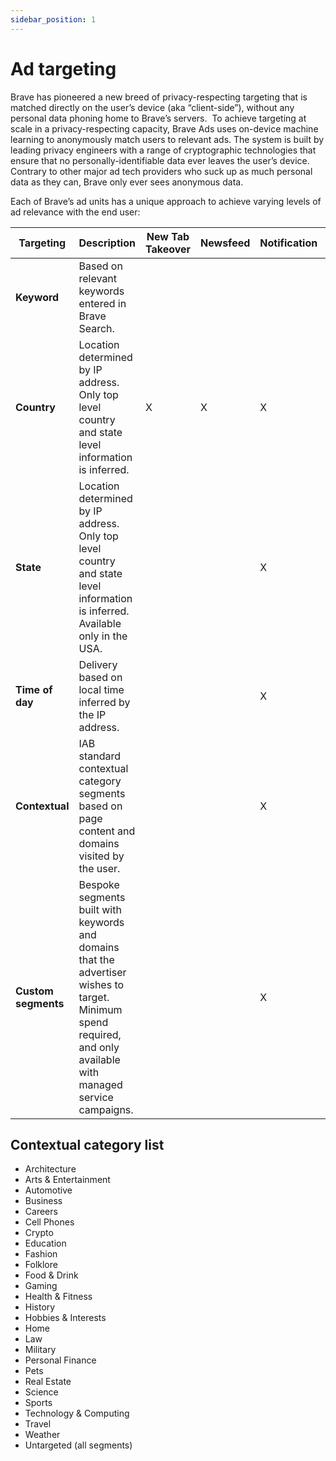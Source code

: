 ```yaml
---
sidebar_position: 1
---
```


# Ad targeting
Brave has pioneered a new breed of privacy-respecting targeting that is matched directly on the user’s device (aka “client-side”), without any personal data phoning home to Brave’s servers.  To achieve targeting at scale in a privacy-respecting capacity, Brave Ads uses on-device machine learning to anonymously match users to relevant ads. The system is built by leading privacy engineers with a range of cryptographic technologies that ensure that no personally-identifiable data ever leaves the user’s device. Contrary to other major ad tech providers who suck up as much personal data as they can, Brave only ever sees anonymous data.

Each of Brave’s ad units has a unique approach to achieve varying levels of ad relevance with the end user:

| **Targeting**              | **Description**                                                                                                                                                   |**New Tab Takeover** | **Newsfeed** | **Notification** | **Search** | 
|----------------------------|-------------------------------------------------------------------------------------------------------------------------------------------------------------------|------------------------|----------------------|------------------|----------------------|
| **Keyword**               | Based on relevant keywords entered in Brave Search.                                                                                                                                |                       |                      |                  | X                |
| **Country**      | Location determined by IP address. Only top level country and state level information is inferred.        | X                      | X                    | X                | X                    |
| **State**      | Location determined by IP address. Only top level country and state level information is inferred. Available only in the USA.           |                      |                    |X                |                     |
| **Time of day**            | Delivery based on local time inferred by the IP address.                                                                                                          |                        |                      | X                |                     |
| **Contextual**    | IAB standard contextual category segments based on page content and domains visited by the user.                                                                           |                        |                      |X                  |                     |
| **Custom segments** | Bespoke segments built with keywords and domains that the advertiser wishes to target. Minimum spend required, and only available with managed service campaigns. |                        |                      |X                  |                     |

## Contextual category list

- Architecture
- Arts & Entertainment
- Automotive
- Business
- Careers
- Cell Phones
- Crypto
- Education
- Fashion
- Folklore
- Food & Drink
- Gaming
- Health & Fitness
- History
- Hobbies & Interests
- Home
- Law
- Military
- Personal Finance
- Pets
- Real Estate
- Science
- Sports
- Technology & Computing
- Travel
- Weather
- Untargeted (all segments)